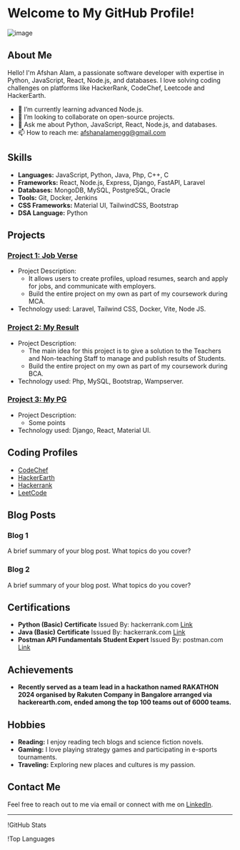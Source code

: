<!--
## Hi there 👋

**AfshanAlamEngg/AfshanAlamEngg** is a ✨ _special_ ✨ repository because its `README.md` (this file) appears on your GitHub profile.

Here are some ideas to get you started:

- 🔭 I’m currently working on ...
- 🌱 I’m currently learning ...
- 👯 I’m looking to collaborate on ...
- 🤔 I’m looking for help with ...
- 💬 Ask me about ...
- 📫 How to reach me: ...
- 😄 Pronouns: ...
- ⚡ Fun fact: ...
-->

# Welcome to My GitHub Profile!

![image](https://github.com/user-attachments/assets/dff7388a-2f49-41e8-8555-a7a56573a015)

## About Me

Hello! I'm Afshan Alam, a passionate software developer with expertise in Python, JavaScript, React, Node.js, and databases. I love solving coding challenges on platforms like HackerRank, CodeChef, Leetcode and HackerEarth.

- 🌱 I’m currently learning advanced Node.js.
- 👯 I’m looking to collaborate on open-source projects.
- 💬 Ask me about Python, JavaScript, React, Node.js, and databases.
- 📫 How to reach me: afshanalamengg@gmail.com

## Skills

- **Languages:** JavaScript, Python, Java, Php, C++, C
- **Frameworks:** React, Node.js, Express, Django, FastAPI, Laravel
- **Databases:** MongoDB, MySQL, PostgreSQL, Oracle
- **Tools:** Git, Docker, Jenkins
- **CSS Frameworks:** Material UI, TailwindCSS, Bootstrap
- **DSA Language:** Python

## Projects

### [Project 1: Job Verse](https://github.com/AfshanAlamEngg/job-verse)
- Project Description:
  - It allows users to create profiles, upload resumes, search and apply for jobs, and communicate with employers.
  - Build the entire project on my own as part of my coursework during MCA.
- Technology used: Laravel, Tailwind CSS, Docker, Vite, Node JS.

### [Project 2: My Result](https://github.com/AfshanAlamEngg/MyResult)
- Project Description:
  - The main idea for this project is to give a solution to the Teachers and Non-teaching Staff to manage and publish results of Students.
  - Build the entire project on my own as part of my coursework during BCA.
- Technology used: Php, MySQL, Bootstrap, Wampserver.
  
### [Project 3: My PG](Link)
- Project Description:
  - Some points
- Technology used: Django, React, Material UI.

## Coding Profiles

- [CodeChef](https://www.codechef.com/users/afshanalam)
- [HackerEarth](https://www.hackerearth.com/@afshanalamengg/)
- [Hackerrank](https://www.hackerrank.com/profile/afshanalamengg)
- [LeetCode](https://leetcode.com/u/AfshanAlamEngg/)

## Blog Posts

### Blog 1
A brief summary of your blog post. What topics do you cover?

### Blog 2
A brief summary of your blog post. What topics do you cover?

## Certifications

- **Python (Basic) Certificate**  Issued By: hackerrank.com  [Link](https://www.hackerrank.com/certificates/iframe/577498a1210d)
- **Java (Basic) Certificate**  Issued By: hackerrank.com  [Link](https://www.hackerrank.com/certificates/iframe/e24e50c4c245)
- **Postman API Fundamentals Student Expert** Issued By: postman.com [Link](https://api.badgr.io/public/assertions/kz3Y5Kz7Rqu688RJIY3vzQ?identity__email=afshanalamengg%40gmail.com)

## Achievements

- **Recently served as a team lead in a hackathon named RAKATHON 2024 organised by Rakuten Company in Bangalore
arranged via hackerearth.com, ended among the top 100 teams out of 6000 teams.**

## Hobbies

- **Reading:** I enjoy reading tech blogs and science fiction novels.
- **Gaming:** I love playing strategy games and participating in e-sports tournaments.
- **Traveling:** Exploring new places and cultures is my passion.

## Contact Me

Feel free to reach out to me via email or connect with me on [LinkedIn](https://www.linkedin.com/in/afshan-alam/).

---

!GitHub Stats

!Top Languages

